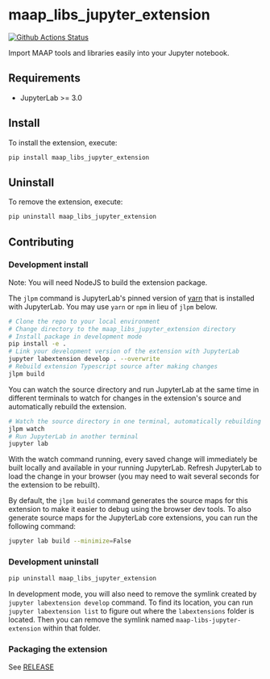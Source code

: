 # maap_libs_jupyter_extension

[![Github Actions Status](https://github.com/github_username/maap-libs-jupyter-extension/workflows/Build/badge.svg)](https://github.com/github_username/maap-libs-jupyter-extension/actions/workflows/build.yml)

Import MAAP tools and libraries easily into your Jupyter notebook.



## Requirements

* JupyterLab >= 3.0

## Install

To install the extension, execute:

```bash
pip install maap_libs_jupyter_extension
```

## Uninstall

To remove the extension, execute:

```bash
pip uninstall maap_libs_jupyter_extension
```


## Contributing

### Development install

Note: You will need NodeJS to build the extension package.

The `jlpm` command is JupyterLab's pinned version of
[yarn](https://yarnpkg.com/) that is installed with JupyterLab. You may use
`yarn` or `npm` in lieu of `jlpm` below.

```bash
# Clone the repo to your local environment
# Change directory to the maap_libs_jupyter_extension directory
# Install package in development mode
pip install -e .
# Link your development version of the extension with JupyterLab
jupyter labextension develop . --overwrite
# Rebuild extension Typescript source after making changes
jlpm build
```

You can watch the source directory and run JupyterLab at the same time in different terminals to watch for changes in the extension's source and automatically rebuild the extension.

```bash
# Watch the source directory in one terminal, automatically rebuilding when needed
jlpm watch
# Run JupyterLab in another terminal
jupyter lab
```

With the watch command running, every saved change will immediately be built locally and available in your running JupyterLab. Refresh JupyterLab to load the change in your browser (you may need to wait several seconds for the extension to be rebuilt).

By default, the `jlpm build` command generates the source maps for this extension to make it easier to debug using the browser dev tools. To also generate source maps for the JupyterLab core extensions, you can run the following command:

```bash
jupyter lab build --minimize=False
```

### Development uninstall

```bash
pip uninstall maap_libs_jupyter_extension
```

In development mode, you will also need to remove the symlink created by `jupyter labextension develop`
command. To find its location, you can run `jupyter labextension list` to figure out where the `labextensions`
folder is located. Then you can remove the symlink named `maap-libs-jupyter-extension` within that folder.

### Packaging the extension

See [RELEASE](RELEASE.md)
